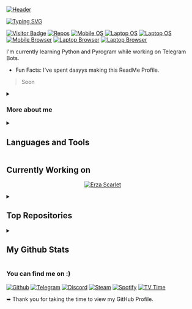 [![Header](https://capsule-render.vercel.app/api?type=waving&color=gradient&customColorList=6,30&section=footer&reversal=false&height=250&text=Howdy%21&textBg=false&animation=fadeIn&fontSize=40&fontAlign=50&fontAlignY=55&desc=Welcome%20to%20my%20GitHub%20Profile%20OwO%2E&descSize=25&descAlign=50&descAlignY=70&rotate=0&stroke=000000&strokeWidth=0)](https://github.com/kyechan99/capsule-render)

<!--
![Code Time](https://img.shields.io/endpoint?style=flat&url=https://codetime-api.datreks.com/badge/339?logoColor=white%26project=%26recentMS=0%26showProject=false)
-->

[![Typing SVG](https://readme-typing-svg.herokuapp.com/?lines=Hello+there%2C+my+name+is+Kshitij.;I'm+a+17+years+old+boy+(Single%F0%9F%8C%9D);I'm+a+self+taught+coder+from+India.;Fancy+seeing+you+here...&height=40&width=400&size=20&font=Arima+Madurai&color=36BCF7&background=00000000&center=true&vCenter=true&multiline=false&duration=5000)](https://git.io/typing-svg)

[![Visitor Badge](https://visitor-badge-reloaded.herokuapp.com/badge?page_id=Kshitij07-Pro.Kshitij07-Pro&color=800080&lcolor=808080&style=flat-square&text=Views&logo=github&logoColor=FFFFFF&cache=on)](https://github.com/Nathan13888/VisitorBadgeReloaded)
[![Repos](https://custom-icon-badges.herokuapp.com/badge/Repos-14-E34A86?style=flat-square&logoColor=white&logo=repo)](https://github.com/Kshitij07-Pro?tab=repositories)
[![Mobile OS](https://img.shields.io/badge/OS-Android-3DDC84?style=flat-square&logo=android&logoColor=white)](https://www.android.com/)
[![Laptop OS](https://img.shields.io/badge/OS-Windows-0078D6?style=flat-square&logo=windows&logoColor=white)](https://www.microsoft.com/windows)
[![Laptop OS](https://img.shields.io/badge/OS-Linux-FCC624?style=flat-square&logo=linux&logoColor=white)](https://www.linux.org/)
[![Mobile Browser](https://img.shields.io/badge/Browser-Chrome-4285F4?style=flat-square&logo=google-chrome&logoColor=white)](https://www.google.com/chrome/)
[![Laptop Browser](https://img.shields.io/badge/Browser-Edge-0078D7?style=flat&logo=microsoft-edge&logoColor=white)](https://www.microsoft.com/edge)
[![Laptop Browser](https://img.shields.io/badge/Browser-Tor-7D4698?style=flat&logo=tor-browser&logoColor=white)](https://www.torproject.org/)

I'm currently learning Python and Pyrogram while working on Telegram Bots.
- Fun Facts: I've spent daayys making this ReadMe Profile.
> Soon

<details>
<summary> <h3> More about me </h3> </summary>
➥ My hobbies are Coding, Watching Anime, Gaming and Playing Football (Neighbour Champion XD).

➥ I'm special because; My first line of code wasn't "Hello World!" XD Jokes aside, my speciality is that I can solve 7 different type of Cubes. :sunglasses:

➥ My Top 5 Favourite Animes:-
1. Your Lie in April
2. Death Note
3. Classroom of the Elite
4. Rascal doesn't Dream of Bunny Girl Senpai
5. Demon Slayer
</details>

<details>
<summary> <h2> Languages and Tools </h2> </summary>

Things I've learnt:-

<a href="https://code.visualstudio.com/" target="blank"> <img alt="Visual Studio Code" src="https://img.shields.io/badge/Editor-VS Code-0078d7?style=for-the-badge&logo=visual-studio-code&logoColor=white" /> </a>
<a href="https://www.python.org/" target="blank"> <img alt="Python" src="https://img.shields.io/badge/Language-Python-3670A0?style=for-the-badge&logo=python&logoColor=ffdd54" /> </a>
<a href="https://www.mysql.com/" target="blank"> <img alt="MySQL" src="https://img.shields.io/badge/Database-MySQL-%2300f?style=for-the-badge&logo=mysql&logoColor=white" /> </a>
<a href="https://www.heroku.com/" target="blank"> <img alt="Heroku" src="https://img.shields.io/badge/Hosting Platform-Heroku-%23430098?style=for-the-badge&logo=heroku&logoColor=white" /> </a>
<a href="URL_REDIRECT" target="blank"> <img alt="ANY_TEXT" src="URL_TO_YOUR_IMAGE" /> </a>
<a href="URL_REDIRECT" target="blank"> <img alt="ANY_TEXT" src="URL_TO_YOUR_IMAGE" /> </a>
<a href="URL_REDIRECT" target="blank"> <img alt="ANY_TEXT" src="URL_TO_YOUR_IMAGE" /> </a>
<a href="URL_REDIRECT" target="blank"> <img alt="ANY_TEXT" src="URL_TO_YOUR_IMAGE" /> </a>
<a href="URL_REDIRECT" target="blank"> <img alt="ANY_TEXT" src="URL_TO_YOUR_IMAGE" /> </a>
<a href="URL_REDIRECT" target="blank"> <img alt="ANY_TEXT" src="URL_TO_YOUR_IMAGE" /> </a>

I'm interested in learning at some point:-

<a href="https://www.javascript.com/" target="blank"> <img alt="JavaScript" src="https://img.shields.io/badge/Programming Language-JavaScript-%23323330?style=for-the-badge&logo=javascript&logoColor=%23F7DF1E" /> </a>
<a href="https://html.com/html5/" target="blank"> <img alt="HTML5" src="https://img.shields.io/badge/Markup Language-HTML5-%23E34F26?style=for-the-badge&logo=html5&logoColor=white" /> </a>
<a href="https://www.w3.org/TR/CSS/#css" target="blank"> <img alt="CSS3" src="https://img.shields.io/badge/Style Sheet Language-CSS3-%231572B6?style=for-the-badge&logo=css3&logoColor=white" /> </a>
<a href="https://getbootstrap.com/" target="blank"> <img alt="Bootstrap" src="https://img.shields.io/badge/Front End Framework-Bootstrap-%23563D7C?style=for-the-badge&logo=bootstrap&logoColor=white" /> </a>
<a href="https://www.docker.com/" target="blank"> <img alt="Docker" src="https://img.shields.io/badge/Platform-Docker-%230db7ed?style=for-the-badge&logo=docker&logoColor=white" /> </a>
<a href="https://www.postgresql.org/" target="blank"> <img alt="PostgreSQL" src="https://img.shields.io/badge/Database-PostgreSQL-%23316192?style=for-the-badge&logo=postgresql&logoColor=white" /> </a>
<a href="https://www.mongodb.com/" target="blank"> <img alt="MongoDB" src="https://img.shields.io/badge/Database-MongoDB-%234ea94b?style=for-the-badge&logo=mongodb&logoColor=white" /> </a>
<a href="URL_REDIRECT" target="blank"> <img alt="ANY_TEXT" src="URL_TO_YOUR_IMAGE" /> </a>
<a href="URL_REDIRECT" target="blank"> <img alt="ANY_TEXT" src="URL_TO_YOUR_IMAGE" /> </a>
<a href="URL_REDIRECT" target="blank"> <img alt="ANY_TEXT" src="URL_TO_YOUR_IMAGE" /> </a>
<a href="URL_REDIRECT" target="blank"> <img alt="ANY_TEXT" src="URL_TO_YOUR_IMAGE" /> </a>

</details>

## Currently Working on
<p align="center">
<a href="https://github.com/Kshitij07-Pro/ErzaScarlet" target="blank"> <img alt="Erza Scarlet" src="https://github-readme-stats.vercel.app/api/pin/?username=Kshitij07-Pro&repo=ErzaScarlet&bg_color=0,ea6161,ffc64d,fffc4d,52fa5a&theme=graywhite&hide_border=false&show_owner=true" /> </a>
</p>

<details>
<summary> <h2> Top Repositories </h2> </summary>
<p align="center">
<a href="https://github.com/Kshitij07-Pro/ErzaScarlet" target="blank"> <img alt="Erza Scarlet" src="https://github-readme-stats.vercel.app/api/pin/?username=Kshitij07-Pro&repo=ErzaScarlet&bg_color=0,ea6161,ffc64d,fffc4d,52fa5a&theme=graywhite&hide_border=false&show_owner=true" width="49.5%"/> </a> <a href="https://github.com/Kshitij07-Pro/ErzaScarlet" target="blank"> <img alt="Erza Scarlet" src="https://github-readme-stats.vercel.app/api/pin/?username=Kshitij07-Pro&repo=ErzaScarlet&bg_color=0,ea6161,ffc64d,fffc4d,52fa5a&theme=graywhite&hide_border=false&show_owner=true" width="49.5%"/> </a>
</p>
</details>

<details>
<summary> <h2> My Github Stats </h2> </summary>
<p align="center">
<a href="https://github.com/anuraghazra/github-readme-stats" target="blank"> <img alt="Github Stats" src="https://github-readme-stats.vercel.app/api?username=Kshitij07-Pro&theme=jolly&hide_border=false&hide_title=true&hide=issues&show_icons=true&count_private=true&include_all_commits=true" width="70%"/> </a>
<a href="https://github.com/DenverCoder1/github-readme-streak-stats" target="blank"> <img alt="GitHub Streaks" src="https://github-readme-streak-stats.herokuapp.com?user=Kshitij07-Pro&theme=jolly&hide_border=false&stroke=&date_format=d%20F%5B%2C%20Y%5D&type=svg" width="49.5%"/> </a>
<a href="https://github.com/anuraghazra/github-readme-stats" target="blank"> <img alt="Top Languages" src="https://github-readme-stats.vercel.app/api/top-langs/?username=Kshitij07-Pro&theme=jolly&hide_border=false&exclude_repo=TorToolkitX-deployed,slam-before-qbit&langs_count=6&layout=compact" width="49.5%"/> </a>
</p>
> NOTE: Top languages does not indicate my skill level or anything like that. It is just a metric of which languages have been hosted by me on GitHub based on the usage across repositories.
</details>

### You can find me on :)
[![Github](https://img.shields.io/badge/GitHub-%23121011?style=for-the-badge&logo=github&logoColor=white)](https://github.com/Kshitij07-Pro)
[![Telegram](https://img.shields.io/badge/Telegram-2CA5E0?style=for-the-badge&logo=telegram&logoColor=white)](https://t.me/xitij2049)
[![Discord](https://img.shields.io/badge/%3CServer%3E-%237289DA.svg?style=for-the-badge&logo=discord&logoColor=white)]()
[![Steam](https://img.shields.io/badge/steam-%23000000?style=for-the-badge&logo=steam&logoColor=white)](https://steamcommunity.com/profiles/76561199166330915/)
[![Spotify](https://img.shields.io/badge/Spotify-1ED760?style=for-the-badge&logo=spotify&logoColor=white)](https://open.spotify.com/user/t3np92csq1f2866dt6zjjm0b3?si=qa6HGMw3RGaxxMO9u5sxLQ&utm_source=copy-link)
[![TV Time]()](https://tvtime.com/r/2oTAf)

➥ Thank you for taking the time to view my GitHub Profile.


<!-- Resources
https://github.com/kyechan99/capsule-render
https://github.com/DenverCoder1/readme-typing-svg
https://fonts.google.com/
https://github.com/ikatyang/emoji-cheat-sheet#hands
https://marketing.istockphoto.com/blog/hex-colors-guide/
https://github.com/jwenjian/visitor-badge
https://github.com/Nathan13888/VisitorBadgeReloaded
https://shields.io/
https://ileriayo.github.io/markdown-badges/
<a href="URL_REDIRECT" target="blank"> <img alt"ANY_TEXT" align="left/center/right" src="URL_TO_YOUR_IMAGE" height="50" width="200"> </a>
https://github.com/anuraghazra/github-readme-stats
https://github.com/DenverCoder1/github-readme-streak-stats
https://simpleicons.org/
| <a href="URL_REDIRECT"><img align="center" src="URL_TO_YOUR_IMAGE" alt="Anurag's github stats" /></a> | <a href="URL_REDIRECT"><img align="center" src="URL_TO_YOUR_IMAGE" /></a> |
| ------------- | ------------- |
-->
